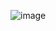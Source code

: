 ![image](https://user-images.githubusercontent.com/91796274/146695047-acff9b01-5081-4f24-b2f6-699024767799.png)
